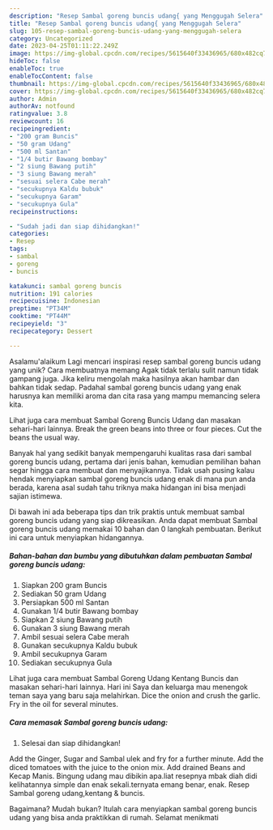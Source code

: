 ```yaml
---
description: "Resep Sambal goreng buncis udang{ yang Menggugah Selera"
title: "Resep Sambal goreng buncis udang{ yang Menggugah Selera"
slug: 105-resep-sambal-goreng-buncis-udang-yang-menggugah-selera
category: Uncategorized
date: 2023-04-25T01:11:22.249Z
image: https://img-global.cpcdn.com/recipes/5615640f33436965/680x482cq70/sambal-goreng-buncis-udang-foto-resep-utama.jpg
hideToc: false
enableToc: true
enableTocContent: false
thumbnail: https://img-global.cpcdn.com/recipes/5615640f33436965/680x482cq70/sambal-goreng-buncis-udang-foto-resep-utama.jpg
cover: https://img-global.cpcdn.com/recipes/5615640f33436965/680x482cq70/sambal-goreng-buncis-udang-foto-resep-utama.jpg
author: Admin
authorAv: notfound
ratingvalue: 3.8
reviewcount: 16
recipeingredient:
- "200 gram Buncis"
- "50 gram Udang"
- "500 ml Santan"
- "1/4 butir Bawang bombay"
- "2 siung Bawang putih"
- "3 siung Bawang merah"
- "sesuai selera Cabe merah"
- "secukupnya Kaldu bubuk"
- "secukupnya Garam"
- "secukupnya Gula"
recipeinstructions:

- "Sudah jadi dan siap dihidangkan!"
categories:
- Resep
tags:
- sambal
- goreng
- buncis

katakunci: sambal goreng buncis 
nutrition: 191 calories
recipecuisine: Indonesian
preptime: "PT34M"
cooktime: "PT44M"
recipeyield: "3"
recipecategory: Dessert

---
```



Asalamu'alaikum Lagi mencari inspirasi resep sambal goreng buncis udang yang unik? Cara membuatnya memang Agak tidak terlalu sulit namun tidak gampang juga. Jika keliru mengolah maka hasilnya akan hambar dan bahkan tidak sedap. Padahal sambal goreng buncis udang yang enak harusnya kan memiliki aroma dan cita rasa yang mampu memancing selera kita.


Lihat juga cara membuat Sambal Goreng Buncis Udang dan masakan sehari-hari lainnya. Break the green beans into three or four pieces. Cut the beans the usual way.

Banyak hal yang sedikit banyak mempengaruhi kualitas rasa dari sambal goreng buncis udang, pertama dari jenis bahan, kemudian pemilihan bahan segar hingga cara membuat dan menyajikannya. Tidak usah pusing kalau hendak menyiapkan sambal goreng buncis udang enak di mana pun anda berada, karena asal sudah tahu triknya maka hidangan ini bisa menjadi sajian istimewa.


Di bawah ini ada beberapa tips dan trik praktis untuk membuat sambal goreng buncis udang yang siap dikreasikan. Anda dapat membuat Sambal goreng buncis udang memakai 10 bahan dan 0 langkah pembuatan. Berikut ini cara untuk menyiapkan hidangannya.

<!--inarticleads1-->

##### Bahan-bahan dan bumbu yang dibutuhkan dalam pembuatan Sambal goreng buncis udang:

1. Siapkan 200 gram Buncis
1. Sediakan 50 gram Udang
1. Persiapkan 500 ml Santan
1. Gunakan 1/4 butir Bawang bombay
1. Siapkan 2 siung Bawang putih
1. Gunakan 3 siung Bawang merah
1. Ambil sesuai selera Cabe merah
1. Gunakan secukupnya Kaldu bubuk
1. Ambil secukupnya Garam
1. Sediakan secukupnya Gula


Lihat juga cara membuat Sambal Goreng Udang Kentang Buncis dan masakan sehari-hari lainnya. Hari ini Saya dan keluarga mau menengok teman saya yang baru saja melahirkan. Dice the onion and crush the garlic. Fry in the oil for several minutes. 

<!--inarticleads2-->

##### Cara memasak Sambal goreng buncis udang:


1. Selesai dan siap dihidangkan!

Add the Ginger, Sugar and Sambal ulek and fry for a further minute. Add the diced tomatoes with the juice to the onion mix. Add drained Beans and Kecap Manis. Bingung udang mau dibikin apa.liat resepnya mbak diah didi kelihatannya simple dan enak sekali.ternyata emang benar, enak. Resep Sambal goreng udang,kentang &amp; buncis. 

Bagaimana? Mudah bukan? Itulah cara menyiapkan sambal goreng buncis udang yang bisa anda praktikkan di rumah. Selamat menikmati
